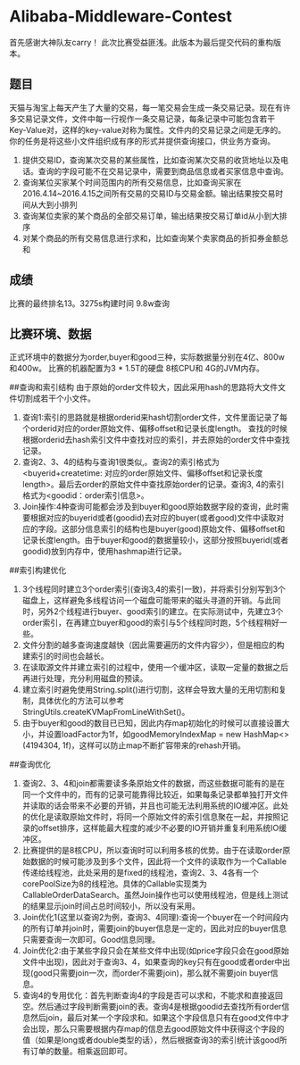 # Alibaba-Middleware-Contest
首先感谢大神队友carry！ 此次比赛受益匪浅。此版本为最后提交代码的重构版本。

## 题目
天猫与淘宝上每天产生了大量的交易，每一笔交易会生成一条交易记录。现在有许多交易记录文件，文件中每一行视作一条交易记录，每条记录中可能包含若干Key-Value对，这样的key-value对称为属性。文件内的交易记录之间是无序的。你的任务是将这些小文件组织成有序的形式并提供查询接口，供业务方查询。

1. 提供交易ID，查询某次交易的某些属性，比如查询某次交易的收货地址以及电话。查询的字段可能不在交易记录中，需要到商品信息或者买家信息中查询。
2. 查询某位买家某个时间范围内的所有交易信息，比如查询买家在2016.4.14~2016.4.15之间所有交易的交易ID与交易金额。输出结果按交易时间从大到小排列
3. 查询某位卖家的某个商品的全部交易订单，输出结果按交易订单id从小到大排序
4. 对某个商品的所有交易信息进行求和，比如查询某个卖家商品的折扣券金额总和

## 成绩
比赛的最终排名13。3275s构建时间 9.8w查询

## 比赛环境、数据
正式环境中的数据分为order,buyer和good三种，实际数据量分别在4亿、800w和400w。 比赛的机器配置为3 * 1.5T的硬盘 8核CPU和 4G的JVM内存。

##查询和索引结构
由于原始的order文件较大，因此采用hash的思路将大文件文件切割成若干个小文件。
1. 查询1:索引的思路就是根据orderid来hash切割order文件，文件里面记录了每个orderid对应的order原始文件、偏移offset和记录长度length。 查找的时候根据orderid去hash索引文件中查找对应的索引，并去原始的order文件中查找记录。
2. 查询2、3、4的结构与查询1很类似,。查询2的索引格式为\<buyerid+createtime: 对应的order原始文件、偏移offset和记录长度length\>。最后去order的原始文件中查找原始order的记录。查询3, 4的索引格式为\<goodid：order索引信息\>。
3. Join操作:4种查询可能都会涉及到buyer和good原始数据字段的查询，此时需要根据对应的buyerid或者(goodid)去对应的buyer(或者good)文件中读取对应的字段。这部分信息索引的结构也是buyer(good)原始文件、偏移offset和记录长度length。由于buyer和good的数据量较小，这部分按照buyerid(或者goodid)放到内存中，使用hashmap进行记录。

##索引构建优化
1. 3个线程同时建立3个order索引(查询3,4的索引一致)，并将索引分别写到3个磁盘上，这样避免多线程访问一个磁盘可能带来的磁头寻道的开销。与此同时，另外2个线程进行buyer、good索引的建立。在实际测试中，先建立3个order索引，在再建立buyer和good的索引与5个线程同时跑，5个线程稍好一些。
2. 文件分割的越多查询速度越快（因此需要遍历的文件内容少），但是相应的构建索引的时间也会越长。
3. 在读取源文件并建立索引的过程中，使用一个缓冲区，读取一定量的数据之后再进行处理，充分利用磁盘的预读。
4. 建立索引时避免使用String.split()进行切割，这样会导致大量的无用切割和复制，具体优化的方法可以参考StringUtils.createKVMapFromLineWithSet()。
5. 由于buyer和good的数目已已知，因此内存map初始化的时候可以直接设置大小，并设置loadFactor为1f，如goodMemoryIndexMap = new HashMap<>(4194304, 1f)，这样可以防止map不断扩容带来的rehash开销。

##查询优化
1. 查询2、3、4和join都需要读多条原始文件的数据，而这些数据可能有的是在同一个文件中的，而有的记录可能靠得比较近，如果每条记录都单独打开文件并读取的话会带来不必要的开销，并且也可能无法利用系统的IO缓冲区。此处的优化是读取原始文件时，将同一个原始文件的索引信息聚在一起，并按照记录的offset排序，这样能最大程度的减少不必要的IO开销并重复利用系统IO缓冲区。
2. 比赛提供的是8核CPU，所以查询时可以利用多核的优势。由于在读取order原始数据的时候可能涉及到多个文件，因此将一个文件的读取作为一个Callable传递给线程池，此处采用的是fixed的线程池，查询2、3、4各有一个corePoolSize为8的线程池。具体的Callable实现类为CallableOrderDataSearch。虽然Join操作也可以使用线程池，但是线上测试的结果显示join时间占总时间较小，所以没有采用。
3. Join优化1(这里以查询2为例，查询3、4同理):查询一个buyer在一个时间段内的所有订单并join时，需要join的buyer信息是一定的，因此对应的buyer信息只需要查询一次即可。Good信息同理。
4. Join优化2:由于某些字段只会在某些文件中出现(如price字段只会在good原始文件中出现)，因此对于查询3、4，如果查询的key只有在good或者order中出现(good只需要join一次，而order不需要join)，那么就不需要join buyer信息。
5. 查询4的专用优化：首先判断查询4的字段是否可以求和，不能求和直接返回空。然后通过字段判断需要join的表。查询4是根据goodid去查找所有order信息然后join，最后对某一个字段求和。如果这个字段信息只有在good文件中才会出现，那么只需要根据内存map的信息去good原始文件中获得这个字段的值（如果是long或者double类型的话），然后根据查询3的索引统计该good所有订单的数量。相乘返回即可。
